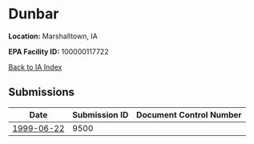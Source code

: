 # Dunbar

**Location:** Marshalltown, IA

**EPA Facility ID:** 100000117722

[Back to IA Index](../../index.md)

## Submissions

| Date | Submission ID | Document Control Number |
|------|--------------|-------------------------|
| [1999-06-22](submissions/9500.md) | 9500 |  |

